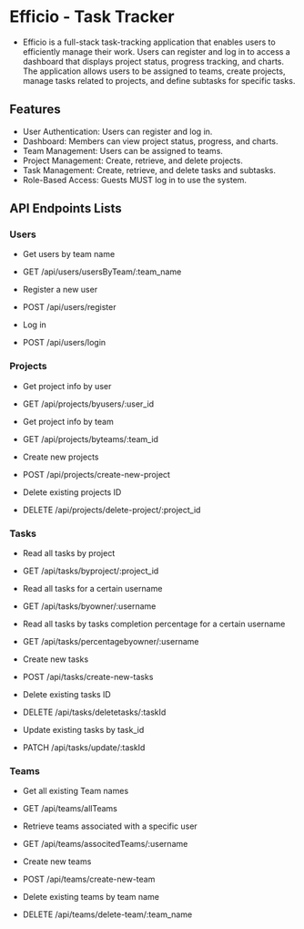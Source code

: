 # Efficio - Task Tracker

- Efficio is a full-stack task-tracking application that enables users to efficiently manage their work. Users can register and log in to access a dashboard that displays project status, progress tracking, and charts. The application allows users to be assigned to teams, create projects, manage tasks related to projects, and define subtasks for specific tasks.

## Features

- User Authentication: Users can register and log in.
- Dashboard: Members can view project status, progress, and charts.
- Team Management: Users can be assigned to teams.
- Project Management: Create, retrieve, and delete projects.
- Task Management: Create, retrieve, and delete tasks and subtasks.
- Role-Based Access: Guests MUST log in to use the system.

## API Endpoints Lists


### Users
- Get users by team name
- GET /api/users/usersByTeam/:team_name

- Register a new user
- POST /api/users/register

- Log in
- POST /api/users/login


### Projects

- Get project info by user
- GET /api/projects/byusers/:user_id

- Get project info by team
- GET /api/projects/byteams/:team_id

- Create new projects
- POST /api/projects/create-new-project

- Delete existing projects ID
- DELETE /api/projects/delete-project/:project_id


### Tasks

- Read all tasks by project
- GET /api/tasks/byproject/:project_id

- Read all tasks for a certain username
- GET /api/tasks/byowner/:username

- Read all tasks by tasks completion percentage for a certain username
- GET /api/tasks/percentagebyowner/:username

- Create new tasks
- POST /api/tasks/create-new-tasks

- Delete existing tasks ID
- DELETE /api/tasks/deletetasks/:taskId

- Update existing tasks by task_id
- PATCH /api/tasks/update/:taskId


### Teams

- Get all existing Team names
- GET /api/teams/allTeams

- Retrieve teams associated with a specific user
- GET /api/teams/associtedTeams/:username

- Create new teams
- POST /api/teams/create-new-team

- Delete existing teams by team name
- DELETE /api/teams/delete-team/:team_name
